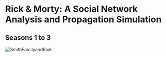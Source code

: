 # Rick &amp; Morty: A Social Network Analysis and Propagation Simulation
## Seasons 1 to 3

![SmithFamilyandRick](https://static1.colliderimages.com/wordpress/wp-content/uploads/2022/03/rick-and-morty-smith-family.jpg?q=50&fit=contain&w=1140&h=&dpr=1.5 "scale=20%")


